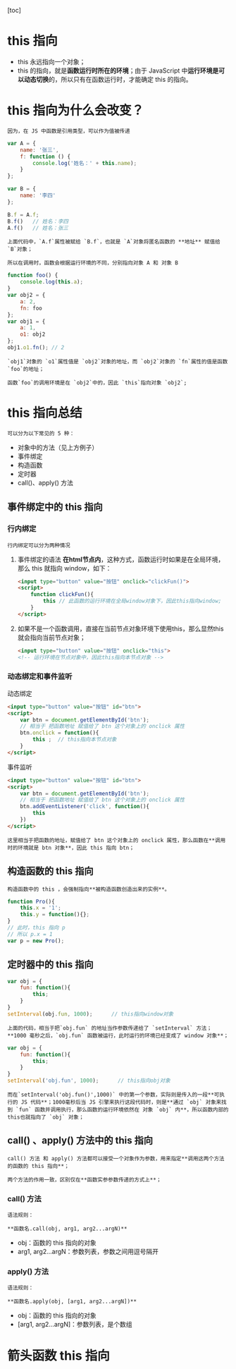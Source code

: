 
[toc]

# this 指向

- this 永远指向一个对象；
- this 的指向，就是**函数运行时所在的环境**；由于 JavaScript 中**运行环境是可以动态切换**的，所以只有在函数运行时，才能确定 this 的指向。

# this 指向为什么会改变？

    因为，在 JS 中函数是引用类型，可以作为值被传递

```js
var A = {
    name: '张三',
    f: function () {
        console.log('姓名：' + this.name);
    }
};

var B = {
    name: '李四'
};

B.f = A.f;
B.f()   // 姓名：李四
A.f()   // 姓名：张三
```

    上面代码中，`A.f`属性被赋给 `B.f`，也就是 `A`对象将匿名函数的 **地址** 赋值给 `B`对象；

    所以在调用时，函数会根据运行环境的不同，分别指向对象 A 和 对象 B

```js
function foo() {
    console.log(this.a);
}
var obj2 = {
    a: 2,
    fn: foo
};
var obj1 = {
    a: 1,
    o1: obj2
};
obj1.o1.fn(); // 2
```

    `obj1`对象的 `o1`属性值是 `obj2`对象的地址，而 `obj2`对象的 `fn`属性的值是函数 `foo`的地址；

    函数`foo`的调用环境是在 `obj2`中的，因此 `this`指向对象 `obj2`;

# this 指向总结

    可以分为以下常见的 5 种：

- 对象中的方法（见上方例子）
- 事件绑定
- 构造函数
- 定时器
- call()、apply() 方法

## 事件绑定中的 this 指向

### 行内绑定

    行内绑定可以分为两种情况

1. 事件绑定的语法 **在html节点内**，这种方式，函数运行时如果是在全局环境，那么 this 就指向 window，如下：

   ```html
   <input type="button" value="按钮" onclick="clickFun()">
   <script>
       function clickFun(){
           this // 此函数的运行环境在全局window对象下，因此this指向window;
       }
   </script>
   ```
2. 如果不是一个函数调用，直接在当前节点对象环境下使用this，那么显然this就会指向当前节点对象；

   ```html
   <input type="button" value="按钮" onclick="this">
   <!-- 运行环境在节点对象中，因此this指向本节点对象 -->
   ```

### 动态绑定和事件监听

动态绑定

```html
<input type="button" value="按钮" id="btn">
<script>
    var btn = document.getElementById('btn');
    // 相当于 把函数地址 赋值给了 btn 这个对象上的 onclick 属性
    btn.onclick = function(){ 
        this ;  // this指向本节点对象
    }
</script>
```

事件监听

```html
<input type="button" value="按钮" id="btn">
<script>
    var btn = document.getElementById('btn');
    // 相当于 把函数地址 赋值给了 btn 这个对象上的 onclick 属性
    btn.addEventListener('click', function(){
        this
    })
</script>
```

    这里相当于把函数的地址，赋值给了 btn 这个对象上的 onclick 属性，那么函数在**调用时的环境就是 btn 对象**，因此 this 指向 btn；

## 构造函数的 this 指向

    构造函数中的 this ，会强制指向**被构造函数创造出来的实例**。

```js
function Pro(){
    this.x = '1';
    this.y = function(){};
}
// 此时，this 指向 p
// 所以 p.x = 1
var p = new Pro(); 
```

## 定时器中的 this 指向

```js
var obj = {
    fun: function(){
        this;
    }
}
setInterval(obj.fun, 1000);      // this指向window对象
```

    上面的代码，相当于把`obj.fun` 的地址当作参数传递给了 `setInterval` 方法；**1000 毫秒之后，`obj.fun` 函数被运行，此时运行的环境已经变成了 window 对象**；

```js
var obj = {
    fun: function(){
        this;
    }
}
setInterval('obj.fun', 1000);      // this指向obj对象
```

    而在`setInterval('obj.fun()',1000)` 中的第一个参数，实际则是传入的一段**可执行的 JS 代码**；1000毫秒后当 JS 引擎来执行这段代码时，则是**通过 `obj` 对象来找到 `fun` 函数并调用执行，那么函数的运行环境依然在 对象 `obj` 内**，所以函数内部的this也就指向了 `obj` 对象；

## call() 、apply() 方法中的 this 指向

    call() 方法 和 apply() 方法都可以接受一个对象作为参数，用来指定**调用这两个方法的函数的 this 指向**；

    两个方法的作用一致，区别仅在**函数实参参数传递的方式上**；

### call() 方法

    语法规则：

    **函数名.call(obj, arg1, arg2...argN)**

- obj：函数的 this 指向的对象
- arg1, arg2...argN：参数列表，参数之间用逗号隔开

### apply() 方法

    语法规则：

    **函数名.apply(obj, [arg1, arg2...argN])**

- obj：函数的 this 指向的对象
- [arg1, arg2...argN]：参数列表，是个数组

# 箭头函数 this 指向

